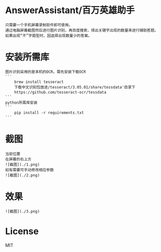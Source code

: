 # AnswerAssistant/百万英雄助手

    只需要一个手机屏幕录制软件即可使用。
    通过电脑屏幕截图然后进行图片识别，再百度搜索，得出关键字出现的数量来进行辅助答题。
    如果出现“不”字题型时，因选择出现数量少的答案。

# 安装所需库

    图片识别采用的是本机的OCR，需先安装下载OCR
    ```
        brew install tesseract
        下载中文识别包放进/tesseract/3.05.01/share/tessdata'目录下
        https://github.com/tesseract-ocr/tessdata
    ```
    python所需库安装
    ```
        pip install -r requirements.txt
    ```

# 截图

    当前位置
    在屏幕的右上方
    ![截图](./1.png)
    如有需要可手动修改相应参数
    ![截图](./2.png)

# 效果

    ![截图](./3.png)

# License

MIT